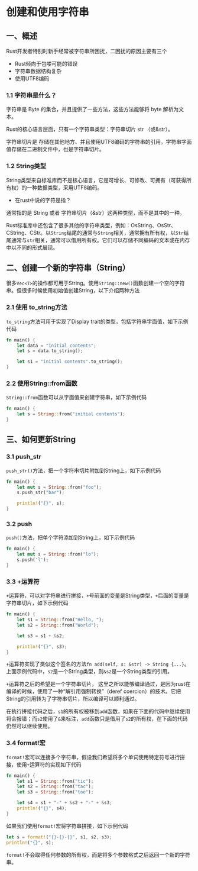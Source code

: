 # 创建和使用字符串

## 一、概述

Rust开发者特别时新手经常被字符串所困扰，二困扰的原因主要有三个

- Rust倾向于包喽可能的错误
- 字符串数据结构复杂
- 使用UTF8编码

### 1.1 字符串是什么？

字符串是 Byte 的集合，并且提供了一些方法，这些方法能够将 byte 解析为文本。

Rust的核心语言层面，只有一个字符串类型：字符串切片 str （或&str）。

字符串切片是 存储在其他地方、并且使用UTF8编码的字符串的引用。字符串字面值存储在二进制文件中，也是字符串切片。

### 1.2 String类型

String类型来自标准库而不是核心语言，它是可增长、可修改、可拥有（可获得所有权）的一种数据类型，采用UTF8编码。

- 在rust中说的字符是指？

通常指的是 String 或者 字符串切片（&str）这两种类型，而不是其中的一种。

Rust标准库中还包含了很多其他的字符串类型，例如：OsString、OsStr、CString、CStr。以`String`结尾的通常与`String`相关，通常拥有所有权，以`Str`结尾通常与`str`相关，通常可以借用所有权。它们可以存储不同编码的文本或在内存中以不同的形式展现。

## 二、创建一个新的字符串（String）

很多`Vec<T>`的操作都可用于String。使用`String::new()`函数创建一个空的字符串。但很多时候使用初始值创建String，以下介绍两种方法

### 2.1 使用 to_string方法

`to_string`方法可用于实现了Display trait的类型，包括字符串字面值，如下示例代码

```Rust
fn main() {
    let data = "initial contents";
    let s = data.to_string();

    let s1 = "initial contents".to_string();
}
```

### 2.2 使用String::from函数

`String::from`函数可以从字面值来创建字符串，如下示例代码

```Rust
fn main() {
    let s = String::from("initial contents");
}
```

## 三、如何更新String

### 3.1 push_str

`push_str()`方法，把一个字符串切片附加到String上，如下示例代码

```Rust
fn main() {
    let mut s = String::from("foo");
    s.push_str("bar");

    println!("{}", s);
}
```

### 3.2 push

`push()`方法，把单个字符添加到String上，如下示例代码

```rust
fn main() {
    let mut s = String::from("lo");
    s.push('l');
}
```

### 3.3 +运算符

`+`运算符，可以对字符串进行拼接，`+`号前面的变量是String类型，`+`后面的变量是字符串切片，如下示例代码

```Rust
fn main() {
    let s1 = String::from("Hello, ");
    let s2 = String::from("World");

    let s3 = s1 + &s2;

    println!("{}", s3);
}
```

`+`运算符实现了类似这个签名的方法`fn add(self, s: &str) -> String {...}`。上面示例代码中，`s2`是一个String类型，则`&s2`是一个String类型的引用。

`+`运算符之后的希望是一个字符串切片， 这里之所以能够编译通过，是因为rust在编译的时候，使用了一种“解引用强制转换”（deref coercion）的技术。它把String的引用转为了字符串切片，所以编译可以顺利通过。

在执行拼接代码之后，`s1`的所有权被移到`add`函数，如果在下面的代码中继续使用将会报错；而`s2`使用了`&`来标注，`add`函数只是借用了`s2`的所有权，在下面的代码仍然可以继续使用。

### 3.4 format!宏

`format!`宏可以连接多个字符串，假设我们希望将多个单词使用特定符号进行拼接，使用`+`运算符的实现如下代码

```rust
fn main() {
    let s1 = String::from("tic");
    let s2 = String::from("tac");
    let s3 = String::from("toe");

    let s4 = s1 + "-" + &s2 + "-" + &s3;
    println!("{}", s4);
}
```

如果我们使用`format!`宏将字符串拼接，如下示例代码

```rust
let s = format!("{}-{}-{}", s1, s2, s3);
println!("{}", s);
```

`format!`不会取得任何参数的所有权，而是将多个参数格式之后返回一个新的字符串。
